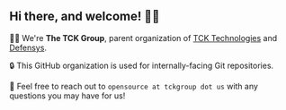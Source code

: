 ## Hi there, and welcome! 👋🏼

🙋‍♀️ We're **The TCK Group**, parent organization of [TCK Technologies](https://github.com/tcktechnologies)  and [Defensys](https://github.com/defensys).

🔒 This GitHub organization is used for internally-facing Git repositories.

📨 Feel free to reach out to `opensource at tckgroup dot us` with any questions you may have for us!
